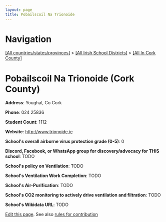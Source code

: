 ```yaml
---
layout: page
title: Pobailscoil Na Trionoide
---
```

# Navigation

[[All countries/states/provinces]](../../..) > [[All Irish School Districts]](../..) > [[All In Cork County]](..)

# Pobailscoil Na Trionoide (Cork County)

**Address**: Youghal, Co Cork

**Phone**: 024 25836

**Student Count**: 1112

**Website**: <http://www.trionoide.ie>

**School's overall airborne virus protection grade (0-5)**: 0

**Discord, Facebook, or WhatsApp group for discovery/advocacy for THIS school**: TODO

**School's policy on Ventilation**: TODO

**School's Ventilation Work Completion**: TODO

**School's Air-Purification**: TODO

**School's CO2 monitoring to actively drive ventilation and filtration**: TODO

**School's Wikidata URL**: TODO


[Edit this page](https://github.com/ventilate-schools/Ireland/edit/main/./Cork_County/Pobailscoil_Na_Trionoide.md). See also [rules for contribution](../../../contribution-rules/)